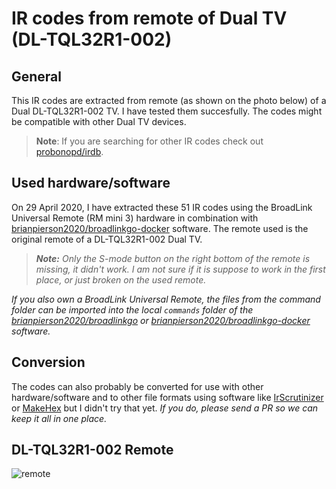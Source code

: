 # IR codes from remote of Dual TV (DL-TQL32R1-002)

## General
This IR codes are extracted from remote (as shown on the photo below) of a Dual DL-TQL32R1-002 TV. I have tested them succesfully. The codes might be compatible with other Dual TV devices.

> **Note**: If you are searching for other IR codes check out [probonopd/irdb](https://github.com/probonopd/irdb).

## Used hardware/software
On 29 April 2020, I have extracted these 51 IR codes using the BroadLink Universal Remote (RM mini 3) hardware in combination with [brianpierson2020/broadlinkgo-docker](https://github.com/brianpierson2020/broadlinkgo-docker) software. The remote used is the original remote of a DL-TQL32R1-002 Dual TV.

> _**Note:** Only the S-mode button on the right bottom of the remote is missing, it didn't work. I am not sure if it is suppose to work in the first place, or just broken on the used remote._


_If you also own a BroadLink Universal Remote, the files from the command folder can be imported into the local `commands` folder of the [brianpierson2020/broadlinkgo](https://github.com/rob121/broadlinkgo) or [brianpierson2020/broadlinkgo-docker](https://github.com/brianpierson2020/broadlinkgo-docker) software._

## Conversion
The codes can also probably be converted for use with other hardware/software and to other file formats using software like [IrScrutinizer](https://github.com/bengtmartensson/IrScrutinizer) or [MakeHex](https://github.com/probonopd/MakeHex) but I didn't try that yet. _If you do, please send a PR so we can keep it all in one place._

## DL-TQL32R1-002 Remote

![remote](https://user-images.githubusercontent.com/64499648/80625022-dbeb4d00-8a4c-11ea-87ad-f8b6769665a5.jpg)
